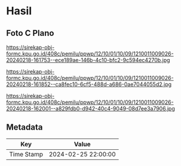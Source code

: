 # Hasil

## Foto C Plano

https://sirekap-obj-formc.kpu.go.id/408c/pemilu/ppwp/12/10/01/10/09/1210011009026-20240218-161753--ece189ae-146b-4c10-bfc2-9c594ec4270b.jpg

https://sirekap-obj-formc.kpu.go.id/408c/pemilu/ppwp/12/10/01/10/09/1210011009026-20240218-161852--ca8fec10-6cf5-488d-a686-0ae7044055d2.jpg

https://sirekap-obj-formc.kpu.go.id/408c/pemilu/ppwp/12/10/01/10/09/1210011009026-20240218-162001--a829fdb0-d942-40c4-9049-08d7ee3a7906.jpg


## Metadata

| Key        | Value               |
| ---------- | ------------------- |
| Time Stamp | 2024-02-25 22:00:00 |




